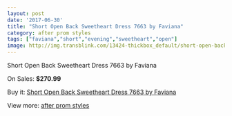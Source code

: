 ```yaml
---
layout: post
date: '2017-06-30'
title: "Short Open Back Sweetheart Dress 7663 by Faviana"
category: after prom styles
tags: ["faviana","short","evening","sweetheart","open"]
image: http://img.transblink.com/13424-thickbox_default/short-open-back-sweetheart-dress-7663-by-faviana.jpg
---
```

Short Open Back Sweetheart Dress 7663 by Faviana

On Sales: **$270.99**
<a href="https://www.transblink.com/en/after-prom-styles/4305-short-open-back-sweetheart-dress-7663-by-faviana.html"><amp-img layout="responsive" width="600" height="600" src="//img.transblink.com/13424-thickbox_default/short-open-back-sweetheart-dress-7663-by-faviana.jpg" alt="Short Open Back Sweetheart Dress 7663 by Faviana 0" /></a>
<a href="https://www.transblink.com/en/after-prom-styles/4305-short-open-back-sweetheart-dress-7663-by-faviana.html"><amp-img layout="responsive" width="600" height="600" src="//img.transblink.com/13428-thickbox_default/short-open-back-sweetheart-dress-7663-by-faviana.jpg" alt="Short Open Back Sweetheart Dress 7663 by Faviana 1" /></a>
<a href="https://www.transblink.com/en/after-prom-styles/4305-short-open-back-sweetheart-dress-7663-by-faviana.html"><amp-img layout="responsive" width="600" height="600" src="//img.transblink.com/13427-thickbox_default/short-open-back-sweetheart-dress-7663-by-faviana.jpg" alt="Short Open Back Sweetheart Dress 7663 by Faviana 2" /></a>
<a href="https://www.transblink.com/en/after-prom-styles/4305-short-open-back-sweetheart-dress-7663-by-faviana.html"><amp-img layout="responsive" width="600" height="600" src="//img.transblink.com/13426-thickbox_default/short-open-back-sweetheart-dress-7663-by-faviana.jpg" alt="Short Open Back Sweetheart Dress 7663 by Faviana 3" /></a>
<a href="https://www.transblink.com/en/after-prom-styles/4305-short-open-back-sweetheart-dress-7663-by-faviana.html"><amp-img layout="responsive" width="600" height="600" src="//img.transblink.com/13425-thickbox_default/short-open-back-sweetheart-dress-7663-by-faviana.jpg" alt="Short Open Back Sweetheart Dress 7663 by Faviana 4" /></a>

Buy it: [Short Open Back Sweetheart Dress 7663 by Faviana](https://www.transblink.com/en/after-prom-styles/4305-short-open-back-sweetheart-dress-7663-by-faviana.html "Short Open Back Sweetheart Dress 7663 by Faviana")

View more: [after prom styles](https://www.transblink.com/en/55-after-prom-styles "after prom styles")